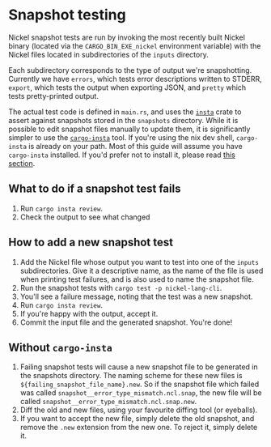 # Snapshot testing

Nickel snapshot tests are run by invoking the most recently built Nickel binary
(located via the `CARGO_BIN_EXE_nickel` environment variable) with the Nickel
files located in subdirectories of the `inputs` directory.

Each subdirectory corresponds to the type of output we're snapshotting.
Currently we have `errors`, which tests error descriptions written to STDERR,
`export`, which tests the output when exporting JSON, and `pretty` which tests
pretty-printed output.

The actual test code is defined in `main.rs`, and uses the
[`insta`](https://github.com/mitsuhiko/insta) crate to assert against snapshots
stored in the `snapshots` directory. While it is possible to edit snapshot
files manually to update them, it is significantly simpler to use the
[`cargo-insta`](https://crates.io/crates/cargo-insta) tool. If you're using the
nix dev shell, `cargo-insta` is already on your path. Most of this guide will
assume you have `cargo-insta` installed. If you'd prefer not to install it,
please read [this section](#without-cargo-insta).

## What to do if a snapshot test fails

1. Run `cargo insta review`.
2. Check the output to see what changed

## How to add a new snapshot test

1. Add the Nickel file whose output you want to test into one of the
  `inputs` subdirectories. Give it a descriptive name, as the name of the file
  is used when printing test failures, and is also used to name the snapshot
  file.
2. Run the snapshot tests with `cargo test -p nickel-lang-cli`.
3. You'll see a failure message, noting that the test was a new snapshot.
4. Run `cargo insta review`.
5. If you're happy with the output, accept it.
6. Commit the input file and the generated snapshot. You're done!

## Without `cargo-insta`

1. Failing snapshot tests will cause a new snapshot file to be generated in the
  snapshots directory. The naming scheme for these new files is
  `${failing_snapshot_file_name}.new`. So if the snapshot file which failed
  was called `snapshot__error_type_mismatch.ncl.snap`, the new file will be
  called `snapshot__error_type_mismatch.ncl.snap.new`.
2. Diff the old and new files, using your favourite diffing tool (or eyeballs).
3. If you want to accept the new file, simply delete the old snapshot, and
  remove the `.new` extension from the new one. To reject it, simply delete it.
